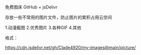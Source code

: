 免费图床   GitHub + jsDelivr 

存放一些不常用的图片文件，防止图片的累积占用云空间

1.动漫截图
2.优秀图片
3.各种GIF
4.其他

格式：

https://cdn.jsdelivr.net/gh/Clade4920/my-images@main/picture/
